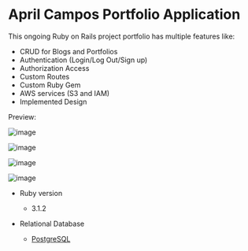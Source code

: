 # April Campos Portfolio Application

This ongoing Ruby on Rails project portfolio has multiple features like:
- CRUD for Blogs and Portfolios
- Authentication (Login/Log Out/Sign up)
- Authorization Access
- Custom Routes
- Custom Ruby Gem
- AWS services (S3 and IAM)
- Implemented Design

Preview:

![image](https://github.com/user-attachments/assets/6f31aba0-b7e9-4d1b-8e31-2063a2f2ef8b)

![image](https://github.com/user-attachments/assets/5d104f09-db42-4e66-b9aa-5c3f027315d3)

![image](https://github.com/user-attachments/assets/cf48510e-c529-490c-85e0-1cb3ed573579)

![image](https://github.com/user-attachments/assets/04f8abe6-c72a-4b55-a375-213be769845b)



* Ruby version
  - 3.1.2

* Relational Database
  - [PostgreSQL](https://www.postgresql.org/)
